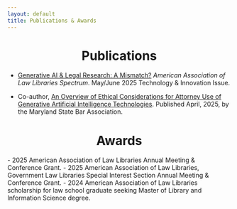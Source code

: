 ```yaml
---
layout: default
title: Publications & Awards
---
```


<h1 align="center">Publications</h1>

- [Generative AI & Legal Research: A Mismatch?](https://aallspectrum.aallnet.org/html5/reader/production/default.aspx?pubname=&edid=c79f68a5-d62c-4b08-9973-21f6523ad0ac&pnum=21) *American Association of Law Libraries Spectrum*. May/June 2025 Technology & Innovation Issue.  

- Co-author, [An Overview of Ethical Considerations for Attorney Use of Generative Artificial Intelligence Technologies](https://www.msba.org/common/Uploaded%20files/Downloads/EPUB/An%20Overview%20of%20Ethical%20Considerations%20for%20Attorney%20Use.pdf). Published April, 2025, by the Maryland State Bar Association.

<h1 align="center">Awards</h1>
- 2025 American Association of Law Libraries Annual Meeting & Conference Grant.
- 2025 American Association of Law Libraries, Government Law Libraries Special Interest Section Annual Meeting & Conference Grant.
- 2024 American Association of Law Libraries scholarship for law school graduate seeking Master of Library and Information Science degree.